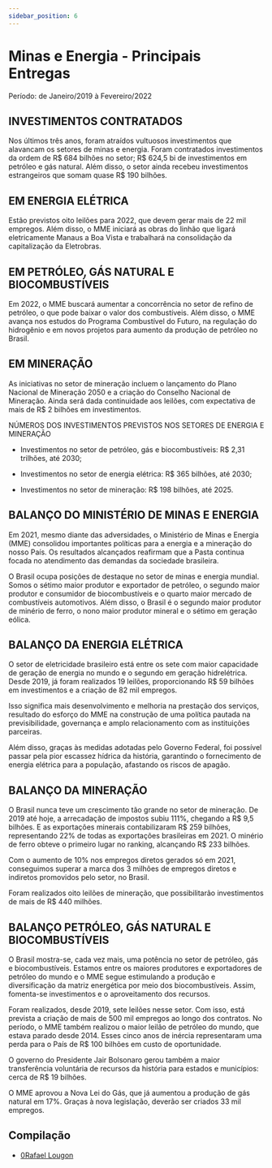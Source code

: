 ```yaml
---
sidebar_position: 6
---
```


# Minas e Energia - Principais Entregas

Período: de Janeiro/2019 à Fevereiro/2022

## INVESTIMENTOS CONTRATADOS

Nos últimos três anos, foram atraídos vultuosos investimentos que alavancam os setores de minas e energia. Foram contratados investimentos da ordem de R$ 684 bilhões no setor; R$ 624,5 bi de investimentos em petróleo e gás natural. Além disso, o setor ainda recebeu investimentos estrangeiros que somam quase R$ 190 bilhões.

## EM ENERGIA ELÉTRICA

Estão previstos oito leilões para 2022, que devem gerar mais de 22 mil empregos. Além disso, o MME iniciará as obras do linhão que ligará eletricamente Manaus a Boa Vista e trabalhará na consolidação da capitalização da Eletrobras.

## EM PETRÓLEO, GÁS NATURAL E BIOCOMBUSTÍVEIS

Em 2022, o MME buscará aumentar a concorrência no setor de refino de petróleo, o que pode baixar o valor dos combustíveis. Além disso, o MME avança nos estudos do Programa Combustível do Futuro, na regulação do hidrogênio e em novos projetos para aumento da produção de petróleo no Brasil.

## EM MINERAÇÃO

As iniciativas no setor de mineração incluem o lançamento do Plano Nacional de Mineração 2050 e a criação do Conselho Nacional de Mineração. Ainda será dada continuidade aos leilões, com expectativa de mais de R$ 2 bilhões em investimentos.

NÚMEROS DOS INVESTIMENTOS PREVISTOS NOS SETORES DE ENERGIA E MINERAÇÃO

- Investimentos no setor de petróleo, gás e biocombustíveis: R$ 2,31 trilhões, até 2030;

- Investimentos no setor de energia elétrica: R$ 365 bilhões, até 2030;

- Investimentos no setor de mineração: R$ 198 bilhões, até 2025.

## BALANÇO DO MINISTÉRIO DE MINAS E ENERGIA

Em 2021, mesmo diante das adversidades, o Ministério de Minas e Energia (MME) consolidou importantes políticas para a energia e a mineração do nosso País. Os resultados alcançados reafirmam que a Pasta continua focada no atendimento das demandas da sociedade brasileira.

O Brasil ocupa posições de destaque no setor de minas e energia mundial. Somos o sétimo maior produtor e exportador de petróleo, o segundo maior produtor e consumidor de biocombustíveis e o quarto maior mercado de combustíveis automotivos. Além disso, o Brasil é o segundo maior produtor de minério de ferro, o nono maior produtor mineral e o sétimo em geração eólica.

## BALANÇO DA ENERGIA ELÉTRICA

O setor de eletricidade brasileiro está entre os sete com maior capacidade de geração de energia no mundo e o segundo em geração hidrelétrica. Desde 2019, já foram realizados 19 leilões, proporcionando R$ 59 bilhões em investimentos e a criação de 82 mil empregos.

Isso significa mais desenvolvimento e melhoria na prestação dos serviços, resultado do esforço do MME na construção de uma política pautada na previsibilidade, governança e amplo relacionamento com as instituições parceiras.

Além disso, graças às medidas adotadas pelo Governo Federal, foi possível passar pela pior escassez hídrica da história, garantindo o fornecimento de energia elétrica para a população, afastando os riscos de apagão.

## BALANÇO DA MINERAÇÃO

O Brasil nunca teve um crescimento tão grande no setor de mineração. De 2019 até hoje, a arrecadação de impostos subiu 111%, chegando a R$ 9,5 bilhões. E as exportações minerais contabilizaram R$ 259 bilhões, representando 22% de todas as exportações brasileiras em 2021. O minério de ferro obteve o primeiro lugar no ranking, alcançando R$ 233 bilhões.

Com o aumento de 10% nos empregos diretos gerados só em 2021, conseguimos superar a marca dos 3 milhões de empregos diretos e indiretos promovidos pelo setor, no Brasil.

Foram realizados oito leilões de mineração, que possibilitarão investimentos de mais de R$ 440 milhões.

## BALANÇO PETRÓLEO, GÁS NATURAL E BIOCOMBUSTÍVEIS

O Brasil mostra-se, cada vez mais, uma potência no setor de petróleo, gás e biocombustíveis. Estamos entre os maiores produtores e exportadores de petróleo do mundo e o MME segue estimulando a produção e diversificação da matriz energética por meio dos biocombustíveis. Assim, fomenta-se investimentos e o aproveitamento dos recursos.

Foram realizados, desde 2019, sete leilões nesse setor. Com isso, está prevista a criação de mais de 500 mil empregos ao longo dos contratos. No período, o MME também realizou o maior leilão de petróleo do mundo, que estava parado desde 2014. Esses cinco anos de inércia representaram uma perda para o País de R$ 100 bilhões em custo de oportunidade.

O governo do Presidente Jair Bolsonaro gerou também a maior transferência voluntária de recursos da história para estados e municípios: cerca de R$ 19 bilhões.

O MME aprovou a Nova Lei do Gás, que já aumentou a produção de gás natural em 17%. Graças à nova legislação, deverão ser criados 33 mil empregos.

## Compilação

 - [0Rafael Lougon](https://www.entregasdogoverno.com/2022/03/ministerio-de-minas-e-energia.html)